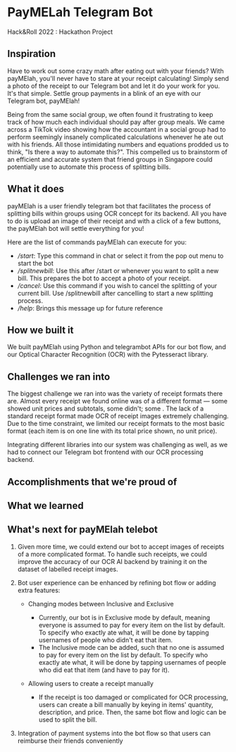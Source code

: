 # PayMELah Telegram Bot
Hack&Roll 2022 : Hackathon Project

## Inspiration
Have to work out some crazy math after eating out with your friends? With payMElah, you'll never have to stare at your receipt calculating! Simply send a photo of the receipt to our Telegram bot and let it do your work for you. It's that simple. Settle group payments in a blink of an eye with our Telegram bot, payMElah! 

Being from the same social group, we often found it frustrating to keep track of how much each individual should pay after group meals. We came across a TikTok video showing how the accountant in a social group had to perform seemingly insanely complicated calculations whenever he ate out with his friends. All those intimidating numbers and equations prodded us to think, "Is there a way to automate this?". This compelled us to brainstorm of an efficient and accurate system that friend groups in Singapore could potentially use to automate this process of splitting bills. 

## What it does
payMElah is  a user friendly telegram bot that facilitates the process of splitting bills within groups using OCR concept for its backend. All you have to do is upload an image of their receipt and with a click of a few buttons, the payMElah bot will settle everything for you! 

Here are the list of commands payMElah can execute for you:
- */start*: Type this command in chat or select it from the pop out menu to start the bot
- */splitnewbill*: Use this after /start or whenever you want to split a new bill. This prepares the bot to accept a photo of your receipt.
- */cancel*: Use this command if you wish to cancel the splitting of your current bill. Use /splitnewbill after cancelling to start a new splitting process.
- */help*: Brings this message up for future reference

## How we built it
We built payMElah using Python and telegrambot APIs for our bot flow, and our Optical Character Recognition (OCR) with the Pytesseract library.  

## Challenges we ran into
The biggest challenge we ran into was the variety of receipt formats there are. Almost every receipt we found online was of a different format — some showed unit prices and subtotals, some didn't; some . The lack of a standard receipt format made OCR of receipt images extremely challenging. Due to the time constraint, we limited our receipt formats to the most basic format (each item is on one line with its total price shown, no unit price).

Integrating different libraries into our system was challenging as well, as we had to connect our Telegram bot frontend with our OCR processing backend. 

## Accomplishments that we're proud of

## What we learned

## What's next for payMElah telebot
1. Given more time, we could extend our bot to accept images of receipts of a more complicated format. To handle such receipts, we could improve the accuracy of our OCR AI backend by training it on the dataset of labelled receipt images.
2. Bot user experience can be enhanced by refining bot flow or adding extra features:

    * Changing modes between Inclusive and Exclusive
        * Currently, our bot is in Exclusive mode by default, meaning everyone is assumed to pay for every item on the list by default. To specify who exactly ate what, it will be done by tapping usernames of people who didn't eat that item. 
        * The Inclusive mode can be added, such that no one is assumed to pay for every item on the list by default. To specify who exactly ate what, it will be done by tapping usernames of people who did eat that item (and have to pay for it).

    * Allowing users to create a receipt manually
        * If the receipt is too damaged or complicated for OCR processing, users can create a bill manually by keying in items' quantity, description, and price. Then, the same bot flow and logic can be used to split the bill.

3. Integration of payment systems into the bot flow so that users can reimburse their friends conveniently
